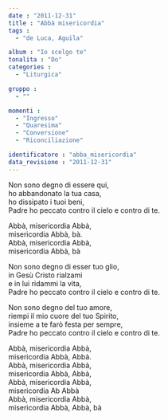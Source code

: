 ```yaml
---
date : "2011-12-31"
title : "Abbà misericordia"
tags : 
  - "de Luca, Aguila"

album : "Io scelgo te"
tonalita : "Do"
categories : 
  - "Liturgica"

gruppo : 
  - ""

momenti : 
  - "Ingresso"
  - "Quaresima"
  - "Conversione"
  - "Riconciliazione"

identificatore : "abba_misericordia"
data_revisione : "2011-12-31"
---
```

  
  
  
  
  
  
  
  
  
Non sono degno di essere qui,  
ho abbandonato la tua casa,  
ho dissipato i tuoi beni,  
Padre ho peccato contro il cielo e contro di te.     
  
  
  
Abbà, misericordia Abbà,  
misericordia Abbà, bà.    
Abbà, misericordia Abbà,  
misericordia Abbà, bà  
  
  
  
  
Non sono degno di esser tuo glio,  
in Gesù Cristo rialzami  
e in lui ridammi la vita,  
Padre ho peccato contro il cielo e contro di te.  
  
  
  
  
Non sono degno del tuo amore,  
riempi il mio cuore del tuo Spirito,  
insieme a te farò festa per sempre,  
Padre ho peccato contro il cielo e contro di te.  
  
  
  
Abbà, misericordia Abbà,  
misericordia Abbà, Abbà.   
Abbà, misericordia Abbà,  
misericordia Abbà, Abbà,   
Abbà, misericordia Abbà,  
misericordia Ab Abbà    
Abbà, misericordia Abbà,  
misericordia Abbà, Abbà, bà  
  
  
  
